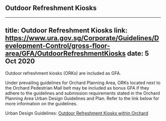 
## Outdoor Refreshment Kiosks
---
title: Outdoor Refreshment Kiosks
link: https://www.ura.gov.sg/Corporate/Guidelines/Development-Control/gross-floor-area/GFA/OutdoorRefreshmentKiosks
date: 5 Oct 2020
---

Outdoor refreshment kiosks (ORKs) are included as GFA.

Under prevailing guidelines for Orchard Planning Area, ORKs located next to the Orchard Pedestrian Mall belt may be included as bonus GFA if they adhere to the guidelines and submission requirements stated in the Orchard Planning Area Urban Design Guidelines and Plan. Refer to the link below for more information on the guidelines.

Urban Design Guidelines: [Outdoor Refreshment Kiosks within Orchard](https://www.ura.gov.sg/-/media/Corporate/Guidelines/Development-control/Circulars/2019/Nov/dc19-18/OR/Annex-A.pdf)
